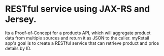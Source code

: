 # RESTful service using JAX-RS and Jersey.
Its a Proof-of-Concept for a products API, which will aggregate product data from multiple sources and return it as JSON to the caller. 
myRetail app's goal is to create a RESTful service that can retrieve product and price details by ID. 
